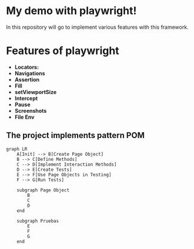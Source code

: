 # My demo with playwright!

In this repository will go to implement various features with this framework.


# Features of playwright

 - **Locators:**
 - **Navigations** 
 - **Assertion**
 - **Fill**
 - **setViewportSize**
 - **Intercept**
 - **Pause**
 - **Screenshots**
 - **File Env**


## The project implements pattern POM

```mermaid
graph LR
    A[Init] --> B[Create Page Object]
    B --> C[Define Methods]
    C --> D[Implement Interaction Methods]
    D --> E[Create Tests]
    E --> F[Use Page Objects in Testing]
    F --> G[Run Tests]

    subgraph Page Object
        B
        C
        D
    end
    
    subgraph Pruebas
        E
        F
        G
    end

```
